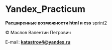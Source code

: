 # Yandex_Practicum
**Расширенные возможности html и css**
[sprint2](https://github.com/Katastova/yandex_practicum/tree/sprint2)

© Маслов Валентин Петрович 

E-mail: **katastrov4@yandex.ru**
